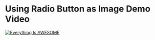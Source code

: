 # Using Radio Button as Image Demo Video
 [![Everything Is AWESOME](https://rahulvijayam.com/wp-content/uploads/2022/01/Youtube-Thumbail.png)](https://www.youtube.com/watch?v=7JUAX3T37AU "Watch Video")
